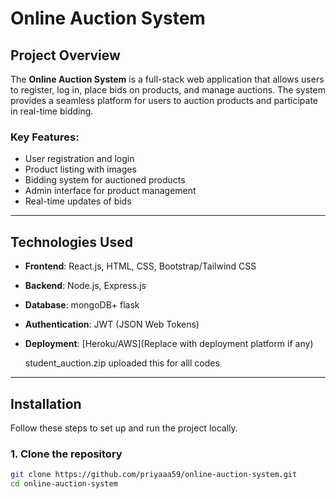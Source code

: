 # Online Auction System

## Project Overview

The **Online Auction System** is a full-stack web application that allows users to register, log in, place bids on products, and manage auctions. The system provides a seamless platform for users to auction products and participate in real-time bidding.

### Key Features:
- User registration and login
- Product listing with images
- Bidding system for auctioned products
- Admin interface for product management
- Real-time updates of bids

---

## Technologies Used

- **Frontend**: React.js, HTML, CSS, Bootstrap/Tailwind CSS
- **Backend**: Node.js, Express.js
- **Database**: mongoDB+ flask
- **Authentication**: JWT (JSON Web Tokens)
- **Deployment**: [Heroku/AWS](Replace with deployment platform if any)


  student_auction.zip uploaded this for alll codes 
---

## Installation

Follow these steps to set up and run the project locally.

### 1. Clone the repository
```bash
git clone https://github.com/priyaaa59/online-auction-system.git
cd online-auction-system
